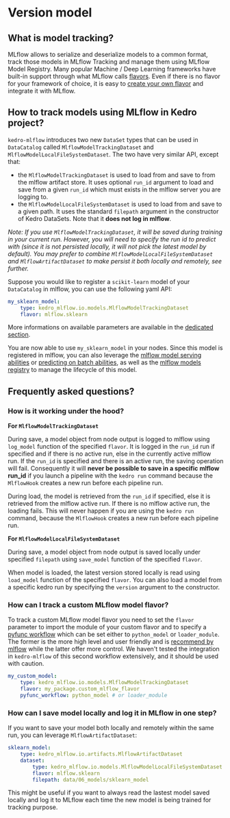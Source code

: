 # Version model

## What is model tracking?

MLflow allows to serialize and deserialize models to a common format, track those models in MLflow Tracking and manage them using MLflow Model Registry. Many popular Machine / Deep Learning frameworks have built-in support through what MLflow calls [flavors](https://www.mlflow.org/docs/latest/models.html#built-in-model-flavors). Even if there is no flavor for your framework of choice, it is easy to [create your own flavor](https://www.mlflow.org/docs/latest/models.html#custom-python-models) and integrate it with MLflow.

## How to track models using MLflow in Kedro project?

`kedro-mlflow` introduces two new `DataSet` types that can be used in `DataCatalog` called `MlflowModelTrackingDataset` and `MlflowModelLocalFileSystemDataset`. The two have very similar API, except that:

- the ``MlflowModelTrackingDataset`` is used to load from and save to from the mlflow artifact store. It uses optional `run_id` argument to load and save from a given `run_id` which must exists in the mlflow server you are logging to.
- the ``MlflowModelLocalFileSystemDataset`` is used to load from and save to a given path. It uses the standard `filepath` argument in the constructor of Kedro DataSets. Note that it **does not log in mlflow**.

*Note: If you use ``MlflowModelTrackingDataset``, it will be saved during training in your current run. However, you will need to specify the run id to predict with (since it is not persisted locally, it will not pick the latest model by default). You may prefer to combine ``MlflowModelLocalFileSystemDataset`` and ``MlflowArtifactDataset`` to make persist it both locally and remotely, see further.*

Suppose you would like to register a `scikit-learn` model of your `DataCatalog` in mlflow, you can use the following yaml API:

```yaml
my_sklearn_model:
    type: kedro_mlflow.io.models.MlflowModelTrackingDataset
    flavor: mlflow.sklearn
```

More informations on available parameters are available in the [dedicated section](../07_python_objects/01_DataSets.md#mlflowmodeltrackingdataset).

You are now able to use ``my_sklearn_model`` in your nodes. Since this model is registered in mlflow, you can also leverage the [mlflow model serving abilities](https://www.mlflow.org/docs/latest/cli.html#mlflow-models-serve) or [predicting on batch abilities](https://www.mlflow.org/docs/latest/cli.html#mlflow-models-predict), as well as the [mlflow models registry](https://www.mlflow.org/docs/latest/model-registry.html) to manage the lifecycle of this model.

## Frequently asked questions?

### How is it working under the hood?

**For ``MlflowModelTrackingDataset``**

During save, a model object from node output is logged to mlflow using ``log_model`` function of the specified ``flavor``. It is logged in the `run_id` run if specified and if there is no active run, else in the currently active mlflow run. If the `run_id` is specified and there is an active run, the saving operation will fail. Consequently it will **never be possible to save in a specific mlflow run_id** if you launch a pipeline with the `kedro run` command because the `MlflowHook` creates a new run before each pipeline run.

During load, the model is retrieved from the ``run_id`` if specified, else it is retrieved from the mlflow active run. If there is no mlflow active run, the loading fails. This will never happen if you are using the `kedro run` command, because the `MlflowHook` creates a new run before each pipeline run.

**For ``MlflowModelLocalFileSystemDataset``**

During save, a model object from node output is saved locally under specified ``filepath`` using ``save_model`` function of the specified ``flavor``.

When model is loaded, the latest version stored locally is read using ``load_model`` function of the specified ``flavor``. You can also load a model from a specific kedro run by specifying the `version` argument to the constructor.

### How can I track a custom MLflow model flavor?

To track a custom MLflow model flavor you need to set the `flavor` parameter to import the module of your custom flavor and to specify a [pyfunc workflow](https://mlflow.org/docs/latest/python_api/mlflow.pyfunc.html#pyfunc-create-custom-workflows) which can be set either to `python_model` or `loader_module`. The former is the more high level and user friendly and is [recommend by mlflow](https://mlflow.org/docs/latest/python_api/mlflow.pyfunc.html#which-workflow-is-right-for-my-use-case) while the latter offer more control. We haven't tested the integration in `kedro-mlflow` of this second workflow extensively, and it should be used with caution.

```yaml
my_custom_model:
    type: kedro_mlflow.io.models.MlflowModelTrackingDataset
    flavor: my_package.custom_mlflow_flavor
    pyfunc_workflow: python_model # or loader_module
```

### How can I save model locally and log it in MLflow in one step?

If you want to save your model both locally and remotely within the same run, you can leverage `MlflowArtifactDataset`:

```yaml
sklearn_model:
    type: kedro_mlflow.io.artifacts.MlflowArtifactDataset
    dataset:
        type: kedro_mlflow.io.models.MlflowModelLocalFileSystemDataset
        flavor: mlflow.sklearn
        filepath: data/06_models/sklearn_model
```

This might be useful if you want to always read the lastest model saved locally and log it to MLflow each time the new model is being trained for tracking purpose.
